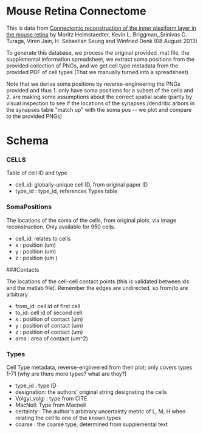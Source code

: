 Mouse Retina Connectome
============================

This is data from [Connectomic reconstruction of the inner plexiform
layer in the mouse
retina](http://www.nature.com/nature/journal/v500/n7461/full/nature12346.html)
by Moritz Helmstaedter, Kevin L. Briggman,,Srinivas C. Turaga, Viren
Jain, H. Sebastian Seung and Winfried Denk (08 August 2013)

 
To generate this database, we process the original provided .mat file, 
the supplemental information spreadsheet, we extract soma
positions from the provided collection of PNGs, and we 
get cell type metadata from the provided PDF of cell types
(That we manually turned into a spreadsheet)

Note that we derive soma positions by reverse-engineering the PNGs
provided and thus 1. only have soma positions for a subset of the
cells and 2. are making some assumptions about the correct spatial scale
(partly by visual inspection to see if the locations of the synapses
/dendritic arbors in the synapses table "match up" with the soma pos --
we plot and compare to the provided PNGs)

Schema
=======

### CELLS

Table of cell ID and type

* cell_id: globally-unique cell ID, from original paper ID
* type_id : type_id, references Types table

### SomaPositions

The locations of the soma of the cells, from original plots, 
via image reconstruction. Only available for 950 cells. 

* cell_id: relates to cells 
* x : position (um)
* y : position (um)
* z : position (um )

###Contacts

The locations of the cell-cell contact points (this is validated between xls and the matlab file). Remember the edges are undirected, so from/to are arbitrary

* from_id: cell id of first cell
* to_id: cell id of second cell
* x : position of contact (um)
* y : position of contact (um)
* z : position of contact (um)
* area : area of contact (um^2)


### Types

 Cell Type metadata, reverse-engineered from their plot; only covers
types 1-71 (why are there more types? what are they?)

* type_id : type ID
* designation: the authors' original string designating the cells
* Volgyi_volgi : type from CITE
* MacNeil: Type from Macneil
* certainty : The author's arbitrary uncertainty metric of L, M, H when relating the cell to one of the known types
* coarse : the coarse type, determined from supplemental text
